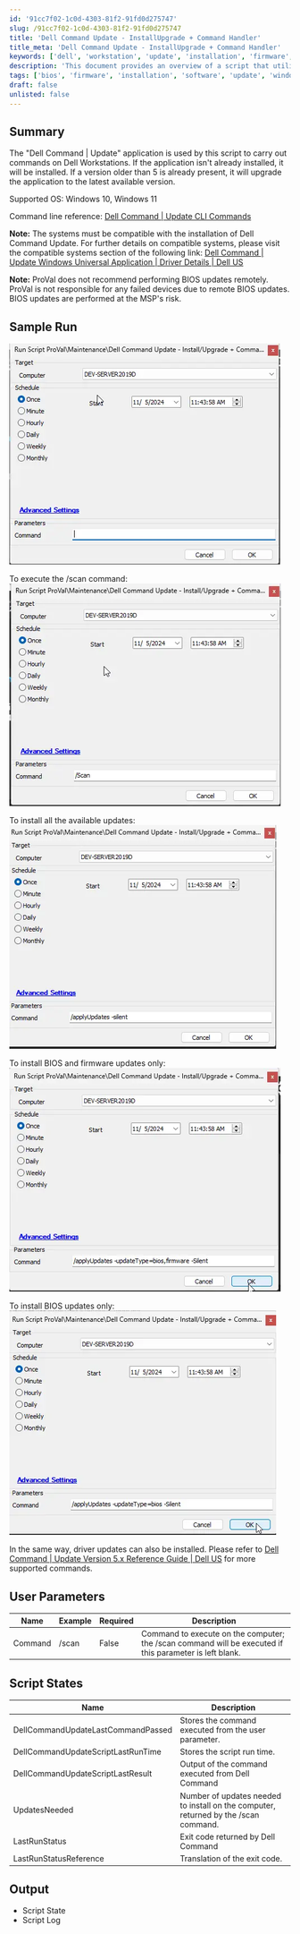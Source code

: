 ```yaml
---
id: '91cc7f02-1c0d-4303-81f2-91fd0d275747'
slug: /91cc7f02-1c0d-4303-81f2-91fd0d275747
title: 'Dell Command Update - InstallUpgrade + Command Handler'
title_meta: 'Dell Command Update - InstallUpgrade + Command Handler'
keywords: ['dell', 'workstation', 'update', 'installation', 'firmware', 'bios', 'driver']
description: 'This document provides an overview of a script that utilizes the Dell Command | Update application to manage updates on Dell Workstations. It covers installation, upgrade procedures, command line usage, and sample runs, along with user parameters and script states for effective management of system updates.'
tags: ['bios', 'firmware', 'installation', 'software', 'update', 'windows']
draft: false
unlisted: false
---
```


## Summary

The "Dell Command | Update" application is used by this script to carry out commands on Dell Workstations. If the application isn't already installed, it will be installed. If a version older than 5 is already present, it will upgrade the application to the latest available version.

Supported OS: Windows 10, Windows 11

Command line reference: [Dell Command | Update CLI Commands](https://www.dell.com/support/manuals/en-us/command-update/dcu_rg/dell-command-%7C-update-cli-commands?guid=guid-92619086-5f7c-4a05-bce2-0d560c15e8ed&lang=en-us)

**Note:** The systems must be compatible with the installation of Dell Command Update. For further details on compatible systems, please visit the compatible systems section of the following link: [Dell Command | Update Windows Universal Application | Driver Details | Dell US](https://www.dell.com/support/home/en-us/drivers/DriversDetails?driverId=0XNVX)

**Note:** ProVal does not recommend performing BIOS updates remotely. ProVal is not responsible for any failed devices due to remote BIOS updates. BIOS updates are performed at the MSP's risk.

## Sample Run

![Sample Run](../../../static/img/docs/91cc7f02-1c0d-4303-81f2-91fd0d275747/image_1_1.webp)

To execute the /scan command:  
![Execute Scan Command](../../../static/img/docs/91cc7f02-1c0d-4303-81f2-91fd0d275747/image_2_1.webp)

To install all the available updates:  
![Install All Updates](../../../static/img/docs/91cc7f02-1c0d-4303-81f2-91fd0d275747/image_3.webp)

To install BIOS and firmware updates only:  
![Install BIOS and Firmware Updates](../../../static/img/docs/91cc7f02-1c0d-4303-81f2-91fd0d275747/image_4.webp)

To install BIOS updates only:  
![Install BIOS Updates Only](../../../static/img/docs/91cc7f02-1c0d-4303-81f2-91fd0d275747/image_5.webp)

In the same way, driver updates can also be installed. Please refer to [Dell Command | Update Version 5.x Reference Guide | Dell US](https://www.dell.com/support/manuals/en-us/command-update/dcu_rg/dell-command-%7C-update-cli-commands?guid=guid-92619086-5f7c-4a05-bce2-0d560c15e8ed&lang=en-us) for more supported commands.

## User Parameters

| Name     | Example | Required | Description                                                                                       |
|----------|---------|----------|---------------------------------------------------------------------------------------------------|
| Command  | /scan   | False    | Command to execute on the computer; the /scan command will be executed if this parameter is left blank. |

## Script States

| Name                               | Description                                             |
|------------------------------------|---------------------------------------------------------|
| DellCommandUpdateLastCommandPassed | Stores the command executed from the user parameter.   |
| DellCommandUpdateScriptLastRunTime | Stores the script run time.                            |
| DellCommandUpdateScriptLastResult  | Output of the command executed from Dell Command | Update. |
| UpdatesNeeded                      | Number of updates needed to install on the computer, returned by the /scan command. |
| LastRunStatus                      | Exit code returned by Dell Command | Update.           |
| LastRunStatusReference             | Translation of the exit code.                          |

## Output

- Script State
- Script Log
